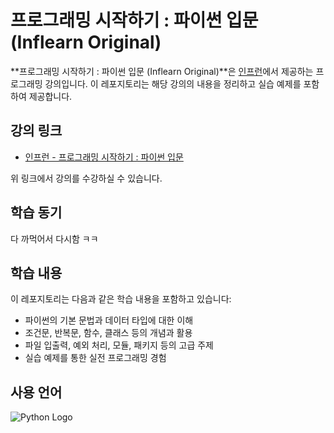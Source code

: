 # 프로그래밍 시작하기 : 파이썬 입문 (Inflearn Original)

**프로그래밍 시작하기 : 파이썬 입문 (Inflearn Original)**은 [인프런](https://www.inflearn.com)에서 제공하는 프로그래밍 강의입니다. 이 레포지토리는 해당 강의의 내용을 정리하고 실습 예제를 포함하여 제공합니다.

## 강의 링크

- [인프런 - 프로그래밍 시작하기 : 파이썬 입문](https://www.inflearn.com/course/%ED%94%84%EB%A1%9C%EA%B7%B8%EB%9E%98%EB%B0%8D-%ED%8C%8C%EC%9D%B4%EC%8D%AC-%EC%9E%85%EB%AC%B8-%EC%9D%B8%ED%94%84%EB%9F%B0-%EC%98%A4%EB%A6%AC%EC%A7%80%EB%84%90/dashboard)

위 링크에서 강의를 수강하실 수 있습니다.

## 학습 동기
다 까먹어서 다시함 ㅋㅋ


## 학습 내용

이 레포지토리는 다음과 같은 학습 내용을 포함하고 있습니다:

- 파이썬의 기본 문법과 데이터 타입에 대한 이해
- 조건문, 반복문, 함수, 클래스 등의 개념과 활용
- 파일 입출력, 예외 처리, 모듈, 패키지 등의 고급 주제
- 실습 예제를 통한 실전 프로그래밍 경험

## 사용 언어

![Python Logo](https://www.python.org/static/community_logos/python-logo.png)

